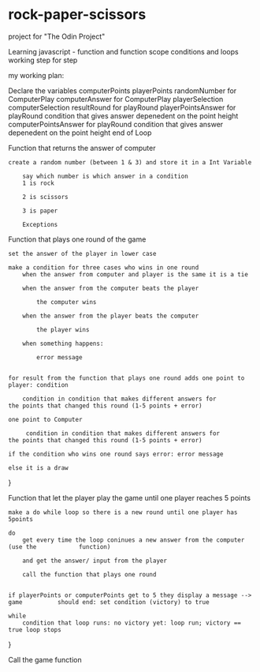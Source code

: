 # rock-paper-scissors

project for "The Odin Project"

Learning javascript - 
	function and function scope
	conditions and loops
	working step for step

my working plan:

Declare the variables
	computerPoints
	playerPoints
	randomNumber for ComputerPlay
	computerAnswer for ComputerPlay
	playerSelection 
	computerSelection
	resultRound for playRound
	playerPointsAnswer for playRound condition that gives answer depenedent on the point 	height
	computerPointsAnswer for playRound condition that gives answer depenedent on the 		point height
	end of Loop


Function that returns the answer of computer

	create a random number (between 1 & 3) and store it in a Int Variable
    	
    	say which number is which answer in a condition 
		1 is rock
		
		2 is scissors
		
 		3 is paper
 		
		Exceptions


Function that plays one round of the game

	set the answer of the player in lower case

	make a condition for three cases who wins in one round
		when the answer from computer and player is the same it is a tie
		
		when the answer from the computer beats the player

			the computer wins
     
		when the answer from the player beats the computer

			the player wins

		when something happens: 
		
  			error message
 

	for result from the function that plays one round adds one point to player: condition 
 
		condition in condition that makes different answers for 				the points that changed this round (1-5 points + error)
                    
   	one point to Computer
   	
		 condition in condition that makes different answers for 				the points that changed this round (1-5 points + error)
	
	if the condition who wins one round says error: error message

   	else it is a draw
}

Function that let the player play the game until one player reaches 5 points

	make a do while loop so there is a new round until one player has 5points
	
	do
 		get every time the loop coninues a new answer from the computer (use the 			function)

		and get the answer/ input from the player

		call the function that plays one round


	if playerPoints or computerPoints get to 5 they display a message --> game 			should end: set condition (victory) to true
       
	while
		condition that loop runs: no victory yet: loop run; victory == true loop stops
 
}

Call the game function

